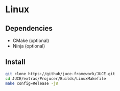 # Linux

## Dependencies

- CMake (optional)
- Ninja (optional)

## Install

```sh
git clone https://github/juce-framework/JUCE.git
cd JUCE/extras/Projucer/Builds/LinuxMakefile
make config=Release -j8
```
